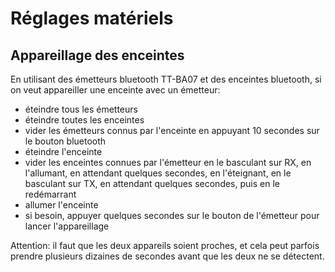 # Réglages matériels

## Appareillage des enceintes 

En utilisant des émetteurs bluetooth TT-BA07 et des enceintes bluetooth, si on veut appareiller une enceinte avec un émetteur:

* éteindre tous les émetteurs
* éteindre toutes les enceintes
* vider les émetteurs connus par l'enceinte en appuyant 10 secondes sur le bouton bluetooth
* éteindre l'enceinte
* vider les enceintes connues par l'émetteur en le basculant sur RX, en l'allumant, en attendant quelques secondes, en l'éteignant, en le basculant sur TX, en attendant quelques secondes, puis en le redémarrant
* allumer l'enceinte
* si besoin, appuyer quelques secondes sur le bouton de l'émetteur pour lancer l'appareillage 

Attention: il faut que les deux appareils soient proches, et cela peut parfois prendre plusieurs dizaines de secondes avant que les deux ne se détectent.
